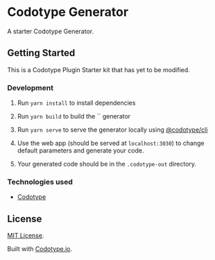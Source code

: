 #  Codotype Generator

A starter Codotype Generator.

## Getting Started

This is a Codotype Plugin Starter kit that has yet to be modified.

### Development

1. Run `yarn install` to install dependencies

2. Run `yarn build` to build the `` generator

3. Run `yarn serve` to serve the generator locally using [@codotype/cli](https://www.npmjs.com/package/@codotype/cli)

4. Use the web app (should be served at `localhost:3030`) to change default parameters and generate your code.

5. Your generated code should be in the `.codotype-out` directory.

### Technologies used

-   [Codotype](https://codotype.org/)

## License

[MIT License](http://opensource.org/licenses/MIT).

Built with [Codotype.io](https://www.codotype.io/).
